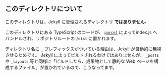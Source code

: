 ## このディレクトリについて

このディレクトリは、Jekyll に管理されるディレクトリ **ではありません**。

このディレクトリにある TypeScript のコードが、 [`parcel`](https://parceljs.org) によってindex.js へバンドルされ、リポジトリルートの `/dist` に置かれます。

ディレクトリ名に `_` プレフィックスがついている理由は、Jekyll が自動的に無視させるためです。
Jekyll によってビルドされるわけではありませんが、 `_posts` や `_layouts` 等と同様に「ビルドしたら、成果物として静的な Web ページを構成するファイル」が置かれているので、こうなってます。
